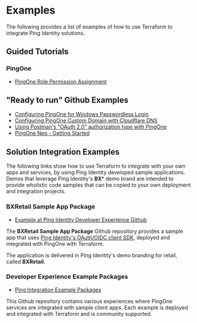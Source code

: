 # Examples

The following provides a list of examples of how to use Terraform to integrate Ping Identity solutions.

## Guided Tutorials

### PingOne

* [PingOne Role Permission Assignment](./pingone/role-assignment)

## "Ready to run" Github Examples

* [Configuring PingOne for Windows Passwordless Login](https://github.com/pingidentity/terraform-docs/tree/main/examples/pingone-workforce-windows-passwordless-login)
* [Configuring PingOne Custom Domain with Cloudflare DNS](https://github.com/pingidentity/terraform-docs/tree/main/examples/pingone-custom-domain-with-cloudflare-dns)
* [Using Postman's "OAuth 2.0" authorization type with PingOne](https://github.com/pingidentity/terraform-docs/tree/main/examples/pingone-postman-oauth2-integration)
* [PingOne Neo - Getting Started](https://github.com/pingidentity/terraform-docs/tree/main/examples/pingone-neo-getting-started)

## Solution Integration Examples

The following links show how to use Terraform to integrate with your own apps and services, by using Ping Identity developed sample applications.  Demos that leverage Ping Identity's **BX*** demo brand are intended to provide wholistic code samples that can be copied to your own deployment and integration projects.

### BXRetail Sample App Package

* [Example at Ping Identity Developer Experience Github](https://github.com/pingidentity-developers-experience/ping-p1-terraform-sample-apps/tree/main/BXRetail-Terraform-pkg)

The **BXRetail Sample App Package** Github repository provides a sample app that uses [Ping Identity's OAuth/OIDC client SDK](https://github.com/pingidentity-developers-experience/ping-oidc-client-sdk), deployed and integrated with PingOne with Terraform.

The application is delivered in Ping Identity's demo branding for retail, called **BXRetail**.

### Developer Experience Example Packages

* [Ping Integration Example Packages](https://github.com/pingidentity-developers-experience/ping-integration-example-packages)

This Github repository contains various experiences where PingOne services are integrated with sample client apps. Each example is deployed and integrated with Terraform and is community supported. 